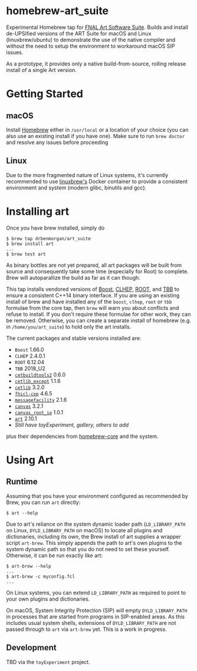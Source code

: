 # homebrew-art_suite

Experimental Homebrew tap for [FNAL Art Software Suite](https://art.fnal.gov). Builds and
install de-UPSified versions of the ART Suite for macOS and Linux (linuxbrew/ubuntu) to
demonstrate the use of the native compiler and without the need to setup the environment
to workaround macOS SIP issues.

As a prototype, it provides only a native build-from-source, rolling release install of
a single Art version.

# Getting Started
## macOS
Install [Homebrew](https://brew.sh) either in `/usr/local` or a location of your choice (you can also use an existing install if you have one). Make sure to run `brew doctor` and resolve any issues before proceeding 

## Linux
Due to the more fragmented nature of Linux systems, it's currently recommended to use [linuxbrew's](https://linuxbrew.sh) 
Docker container to provide a consistent environment and system (modern glibc, binutils and gcc).


# Installing art
Once you have brew installed, simply do

```console
$ brew tap drbenmorgan/art_suite
$ brew install art
...
$ brew test art
```

As binary bottles are not yet prepared, all art packages will be built from source and consequently take some time (especially for Root) to complete. Brew will autoparallize the build as far as it can though.

This tap installs vendored versions of [Boost](https://boost.org), [CLHEP](https://cern.ch/clhep), [ROOT](https://root.cern.ch), and [TBB](https://www.threadingbuildingblocks.org) to ensure a consistent C++14 binary interface.
If you are using an existing install of brew and have installed any of the `boost`, `clhep`, `root` or `tbb` formulae from
the core tap, then `brew` will warn you about conflicts and refuse to install. If you don't require these formulae for other work, they can be removed. Otherwise, you can create a separate install of homebrew (e.g. in `/home/you/art_suite`) to hold only the art installs.

The current packages and stable versions installed are:
- `Boost` 1.66.0
- `CLHEP` 2.4.0.1
- `ROOT` 6.12.04
- `TBB` 2018_U2
- [`cetbuildtools2`](https://github.com/drbenmorgan/cetbuildtools2) 0.6.0
- [`cetlib_except`](https://cdcvs.fnal.gov/redmine/projects/cetlib_except) 1.1.6
- [`cetlib`](https://cdcvs.fnal.gov/redmine/projects/cetlib) 3.2.0
- [`fhicl-cpp`](https://cdcvs.fnal.gov/redmine/projects/fhicl-cpp) 4.6.5
- [`messagefacility`](https://cdcvs.fnal.gov/redmine/projects/messagefacility) 2.1.6
- [`canvas`](https://cdcvs.fnal.gov/redmine/projects/canvas) 3.2.1
- [`canvas_root_io`](https://cdcvs.fnal.gov/redmine/projects/canvas_root_io) 1.0.1
- [`art`](https://cdcvs.fnal.gov/redmine/projects/art) 2.10.1
- *Still have toyExperiment, gallery, others to add*

plus their dependencies from [homebrew-core](https://github.com/linuxbrew/homebrew-core) and the system.

# Using Art
## Runtime
Assuming that you have your environment configured as recommended by Brew, you can run `art` directly:

``` console
$ art --help
```

Due to art's reliance on the system dynamic loader path (`LD_LIBRARY_PATH` on Linux, `DYLD_LIBRARY_PATH` on macOS) to locate 
all plugins and dictionaries, including its own, the Brew install of art supplies a wrapper script `art-brew`. This simply appends the path to art's own plugins to the system dynamic path so that you do not need to set these yourself. Otherwise, it can be run exactly like art:

``` console
$ art-brew --help
...
$ art-brew -c myconfig.fcl
...
```

On Linux systems, you can extend `LD_LIBRARY_PATH` as required to point to your own plugins and dictionaries. 

On macOS, System Integrity Protection (SIP) will empty `DYLD_LIBRARY_PATH` in processes that are started from programs in SIP-enabled areas. As this includes usual system shells, extensions of `DYLD_LIBRARY_PATH` are not passed through to `art` via `art-brew` yet. This is a work in progress.

## Development
TBD via the `toyExperiment` project.



